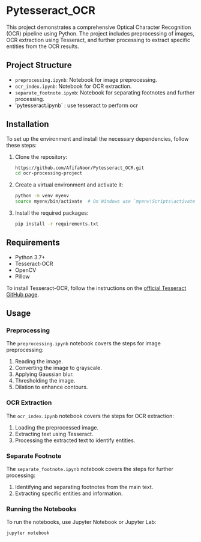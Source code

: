 # Pytesseract_OCR

This project demonstrates a comprehensive Optical Character Recognition (OCR) pipeline using Python. The project includes preprocessing of images, OCR extraction using Tesseract, and further processing to extract specific entities from the OCR results.

## Project Structure

- `preprocessing.ipynb`: Notebook for image preprocessing.
- `ocr_index.ipynb`: Notebook for OCR extraction.
- `separate_footnote.ipynb`: Notebook for separating footnotes and further processing.
- 'pytesseract.ipynb` : use tesseract to perform ocr 

## Installation

To set up the environment and install the necessary dependencies, follow these steps:

1. Clone the repository:

    ```bash
    https://github.com/AfifaNoor/Pytesseract_OCR.git
    cd ocr-processing-project
    ```

2. Create a virtual environment and activate it:

    ```bash
    python -m venv myenv
    source myenv/bin/activate  # On Windows use `myenv\Scripts\activate`
    ```

3. Install the required packages:

    ```bash
    pip install -r requirements.txt
    ```

## Requirements

- Python 3.7+
- Tesseract-OCR
- OpenCV
- Pillow

To install Tesseract-OCR, follow the instructions on the [official Tesseract GitHub page](https://github.com/tesseract-ocr/tesseract).

## Usage

### Preprocessing

The `preprocessing.ipynb` notebook covers the steps for image preprocessing:

1. Reading the image.
2. Converting the image to grayscale.
3. Applying Gaussian blur.
4. Thresholding the image.
5. Dilation to enhance contours.

### OCR Extraction

The `ocr_index.ipynb` notebook covers the steps for OCR extraction:

1. Loading the preprocessed image.
2. Extracting text using Tesseract.
3. Processing the extracted text to identify entities.

### Separate Footnote

The `separate_footnote.ipynb` notebook covers the steps for further processing:

1. Identifying and separating footnotes from the main text.
2. Extracting specific entities and information.

### Running the Notebooks

To run the notebooks, use Jupyter Notebook or Jupyter Lab:

```bash
jupyter notebook
